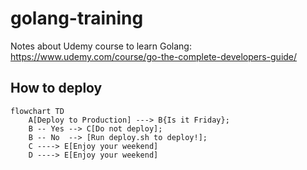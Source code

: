 # golang-training
Notes about Udemy course to learn Golang: https://www.udemy.com/course/go-the-complete-developers-guide/


## How to deploy

```mermaid
flowchart TD
    A[Deploy to Production] ---> B{Is it Friday};
    B -- Yes --> C[Do not deploy];
    B -- No  --> [Run deploy.sh to deploy!];
    C ----> E[Enjoy your weekend]
    D ----> E[Enjoy your weekend]

```